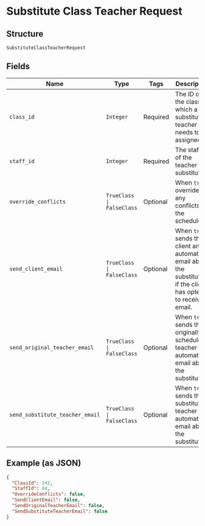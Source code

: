 
# Substitute Class Teacher Request

## Structure

`SubstituteClassTeacherRequest`

## Fields

| Name | Type | Tags | Description |
|  --- | --- | --- | --- |
| `class_id` | `Integer` | Required | The ID of the class to which a substitute teacher needs to be assigned. |
| `staff_id` | `Integer` | Required | The staff ID of the teacher to substitute. |
| `override_conflicts` | `TrueClass \| FalseClass` | Optional | When `true`, overrides any conflicts in the schedule. |
| `send_client_email` | `TrueClass \| FalseClass` | Optional | When `true`, sends the client an automatic email about the substitution, if the client has opted to receive email. |
| `send_original_teacher_email` | `TrueClass \| FalseClass` | Optional | When `true`, sends the originally scheduled teacher an automatic email about the substitution. |
| `send_substitute_teacher_email` | `TrueClass \| FalseClass` | Optional | When `true`, sends the substituted teacher an automatic email about the substitution. |

## Example (as JSON)

```json
{
  "ClassId": 242,
  "StaffId": 84,
  "OverrideConflicts": false,
  "SendClientEmail": false,
  "SendOriginalTeacherEmail": false,
  "SendSubstituteTeacherEmail": false
}
```

